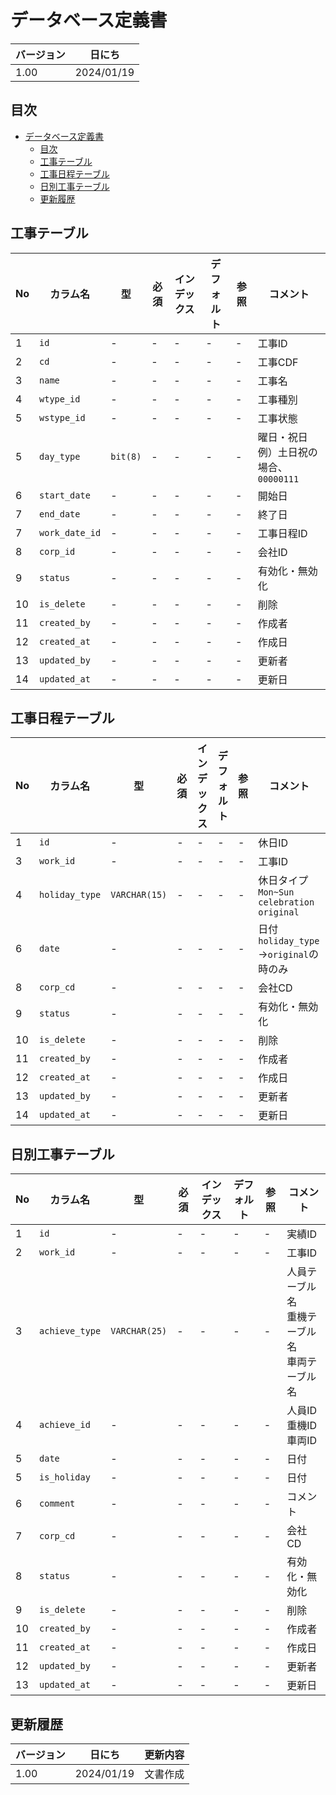 # データベース定義書

| バージョン | 日にち     |
| ---------- | ---------- |
| 1.00       | 2024/01/19 |

## 目次

- [データベース定義書](#データベース定義書)
  - [目次](#目次)
  - [工事テーブル](#工事テーブル)
  - [工事日程テーブル](#工事日程テーブル)
  - [日別工事テーブル](#日別工事テーブル)
  - [更新履歴](#更新履歴)

## 工事テーブル

|No|カラム名|型|必須|インデックス|デフォルト|参照|コメント|
|-|-|-|-|-|-|-|-|
|1|`id`|-|-|-|-|-|工事ID|
|2|`cd`|-|-|-|-|-|工事CDF|
|3|`name`|-|-|-|-|-|工事名|
|4|`wtype_id`|-|-|-|-|-|工事種別|
|5|`wstype_id`|-|-|-|-|-|工事状態|
|5|`day_type`|`bit(8)`|-|-|-|-|曜日・祝日<br>例）土日祝の場合、`00000111`|
|6|`start_date`|-|-|-|-|-|開始日|
|7|`end_date`|-|-|-|-|-|終了日|
|7|`work_date_id`|-|-|-|-|-|工事日程ID|
|8|`corp_id`|-|-|-|-|-|会社ID|
|9|`status`|-|-|-|-|-|有効化・無効化|
|10|`is_delete`|-|-|-|-|-|削除|
|11|`created_by`|-|-|-|-|-|作成者|
|12|`created_at`|-|-|-|-|-|作成日|
|13|`updated_by`|-|-|-|-|-|更新者|
|14|`updated_at`|-|-|-|-|-|更新日|

## 工事日程テーブル

|No|カラム名|型|必須|インデックス|デフォルト|参照|コメント|
|-|-|-|-|-|-|-|-|
|1|`id`|-|-|-|-|-|休日ID|
|3|`work_id`|-|-|-|-|-|工事ID|
|4|`holiday_type`|`VARCHAR(15)`|-|-|-|-|休日タイプ<br>`Mon~Sun`<br>`celebration`<br>`original`|
|6|`date`|-|-|-|-|-|日付<br>`holiday_type`->`original`の時のみ|
|8|`corp_cd`|-|-|-|-|-|会社CD|
|9|`status`|-|-|-|-|-|有効化・無効化|
|10|`is_delete`|-|-|-|-|-|削除|
|11|`created_by`|-|-|-|-|-|作成者|
|12|`created_at`|-|-|-|-|-|作成日|
|13|`updated_by`|-|-|-|-|-|更新者|
|14|`updated_at`|-|-|-|-|-|更新日|

## 日別工事テーブル

|No|カラム名|型|必須|インデックス|デフォルト|参照|コメント|
|-|-|-|-|-|-|-|-|
|1|`id`|-|-|-|-|-|実績ID|
|2|`work_id`|-|-|-|-|-|工事ID|
|3|`achieve_type`|`VARCHAR(25)`|-|-|-|-|人員テーブル名<br>重機テーブル名<br>車両テーブル名|
|4|`achieve_id`|-|-|-|-|-|人員ID<br>重機ID<br>車両ID|
|5|`date`|-|-|-|-|-|日付|
|5|`is_holiday`|-|-|-|-|-|日付|
|6|`comment`|-|-|-|-|-|コメント|
|7|`corp_cd`|-|-|-|-|-|会社CD|
|8|`status`|-|-|-|-|-|有効化・無効化|
|9|`is_delete`|-|-|-|-|-|削除|
|10|`created_by`|-|-|-|-|-|作成者|
|11|`created_at`|-|-|-|-|-|作成日|
|12|`updated_by`|-|-|-|-|-|更新者|
|13|`updated_at`|-|-|-|-|-|更新日|

## 更新履歴

| バージョン | 日にち     | 更新内容                              |
| ---------- | ---------- | ------------------------------------- |
| 1.00       | 2024/01/19 | 文書作成 |
